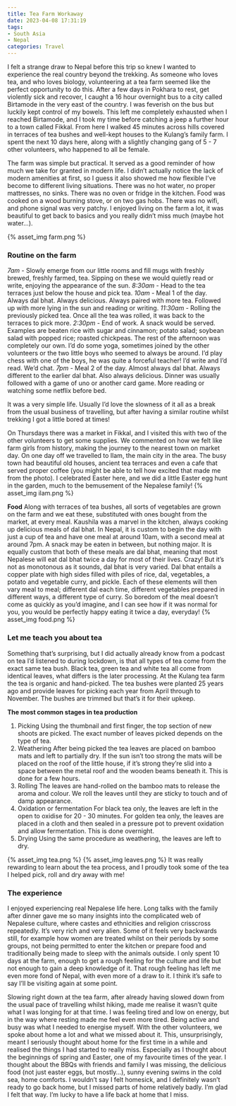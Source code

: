 ```yaml
---
title: Tea Farm Workaway
date: 2023-04-08 17:31:19
tags:
- South Asia
- Nepal
categories: Travel
---
```

I felt a strange draw to Nepal before this trip so knew I wanted to experience the real country beyond the trekking. As someone who loves tea, and who loves biology, volunteering at a tea farm seemed like the perfect opportunity to do this. After a few days in Pokhara to rest, get violently sick and recover, I caught a 16 hour overnight bus to a city called Birtamode in the very east of the country. I was feverish on the bus but luckily kept control of my bowels. This left me completely exhausted when I reached Birtamode, and I took my time before catching a jeep a further hour to a town called Fikkal. From here I walked 45 minutes across hills covered in terraces of tea bushes and well-kept houses to the Kulang’s family farm. I spent the next 10 days here, along with a slightly changing gang of 5 - 7 other volunteers, who happened to all be female.

The farm was simple but practical. It served as a good reminder of how much we take for granted in modern life. I didn’t actually notice the lack of modern amenities at first, so I guess it also showed me how flexible I’ve become to different living situations. There was no hot water, no proper mattresses, no sinks. There was no oven or fridge in the kitchen. Food was cooked on a wood burning stove, or on two gas hobs. There was no wifi, and phone signal was very patchy. I enjoyed living on the farm a lot, it was beautiful to get back to basics and you really didn’t miss much (maybe hot water…).

{% asset_img farm.png %}
### Routine on the farm

*7am* - Slowly emerge from our little rooms and fill mugs with freshly brewed, freshly farmed, tea. Sipping on these we would quietly read or write, enjoying the appearance of the sun.
*8:30am* - Head to the tea terraces just below the house and pick tea.
*10am* - Meal 1 of the day. Always dal bhat. Always delicious. Always paired with more tea. Followed up with more lying in the sun and reading or writing.
*11:30am* - Rolling the previously picked tea. Once all the tea was rolled, it was back to the terraces to pick more.
*2:30pm* - End of work. A snack would be served. Examples are beaten rice with sugar and cinnamon; potato salad; soybean salad with popped rice; roasted chickpeas. The rest of the afternoon was completely our own. I’d do some yoga, sometimes joined by the other volunteers or the two little boys who seemed to always be around. I’d play chess with one of the boys, he was quite a forceful teacher! I’d write and I’d read. We’d chat.
*7pm* - Meal 2 of the day. Almost always dal bhat. Always different to the earlier dal bhat. Also always delicious. Dinner was usually followed with a game of uno or another card game. More reading or watching some netflix before bed.

It was a very simple life. Usually I’d love the slowness of it all as a break from the usual business of travelling, but after having a similar routine whilst trekking I got a little bored at times!

On Thursdays there was a market in Fikkal, and I visited this with two of the other volunteers to get some supplies. We commented on how we felt like farm girls from history, making the journey to the nearest town on market day. On one day off we travelled to Ilam, the main city in the area. The busy town had beautiful old houses, ancient tea terraces and even a cafe that served proper coffee (you might be able to tell how excited that made me from the photo). I celebrated Easter here, and we did a little Easter egg hunt in the garden, much to the bemusement of the Nepalese family!
{% asset_img ilam.png %}

**Food**
Along with terraces of tea bushes, all sorts of vegetables are grown on the farm and we eat these, substituted with ones bought from the market, at every meal. Kaushila was a marvel in the kitchen, always cooking up delicious meals of dal bhat. In Nepal, it is custom to begin the day with just a cup of tea and have one meal at around 10am, with a second meal at around 7pm. A snack may be eaten in between, but nothing major. It is equally custom that both of these meals are dal bhat, meaning that most Nepalese will eat dal bhat twice a day for most of their lives. Crazy! But it’s not as monotonous as it sounds, dal bhat is very varied. Dal bhat entails a copper plate with high sides filled with piles of rice, dal, vegetables, a potato and vegetable curry, and pickle. Each of these elements will then vary meal to meal; different dal each time, different vegetables prepared in different ways, a different type of curry. So boredom of the meal doesn’t come as quickly as you’d imagine, and I can see how if it was normal for you, you would be perfectly happy eating it twice a day, everyday!
{% asset_img food.png %}

### Let me teach you about tea

Something that’s surprising, but I did actually already know from a podcast on tea I’d listened to during lockdown, is that all types of tea come from the exact same tea bush. Black tea, green tea and white tea all come from identical leaves, what differs is the later processing. At the Kulang tea farm the tea is organic and hand-picked. The tea bushes were planted 25 years ago and provide leaves for picking each year from April through to November. The bushes are trimmed but that’s it for their upkeep. 

**The most common stages in tea production**

1. Picking
Using the thumbnail and first finger, the top section of new shoots are picked. The exact number of leaves picked depends on the type of tea.
2. Weathering
After being picked the tea leaves are placed on bamboo mats and left to partially dry. If the sun isn’t too strong the mats will be placed on the roof of the little house, if it’s strong they’re slid into a space between the metal roof and the wooden beams beneath it. This is done for a few hours.
3. Rolling
The leaves are hand-rolled on the bamboo mats to release the aroma and colour. We roll the leaves until they are sticky to touch and of damp appearance.
4. Oxidation or fermentation
For black tea only, the leaves are left in the open to oxidise for 20 - 30 minutes.
For golden tea only, the leaves are placed in a cloth and then sealed in a pressure pot to prevent oxidation and allow fermentation. This is done overnight.
5. Drying
Using the same procedure as weathering, the leaves are left to dry.

{% asset_img tea.png %}
{% asset_img leaves.png %}
It was really rewarding to learn about the tea process, and I proudly took some of the tea I helped pick, roll and dry away with me!

### The experience

I enjoyed experiencing real Nepalese life here. Long talks with the family after dinner gave me so many insights into the complicated web of Nepalese culture, where castes and ethnicities and religion crisscross repeatedly. It’s very rich and very alien. Some of it feels very backwards still, for example how women are treated whilst on their periods by some groups, not being permitted to enter the kitchen or prepare food and traditionally being made to sleep with the animals outside. I only spent 10 days at the farm, enough to get a rough feeling for the culture and life but not enough to gain a deep knowledge of it. That rough feeling has left me even more fond of Nepal, with even more of a draw to it. I think it’s safe to say I’ll be visiting again at some point.

Slowing right down at the tea farm, after already having slowed down from the usual pace of travelling whilst hiking, made me realise it wasn’t quite what I was longing for at that time. I was feeling tired and low on energy, but in the way where resting made me feel even more tired. Being active and busy was what I needed to energise myself. With the other volunteers, we spoke about home a lot and what we missed about it. This, unsurprisingly, meant I seriously thought about home for the first time in a while and realised the things I had started to really miss. Especially as I thought about the beginnings of spring and Easter, one of my favourite times of the year. I thought about the BBQs with friends and family I was missing, the delicious food (not just easter eggs, but mostly…), sunny evening swims in the cold sea, home comforts. I wouldn’t say I felt homesick, and I definitely wasn’t ready to go back home, but I missed parts of home relatively badly. I’m glad I felt that way. I’m lucky to have a life back at home that I miss.